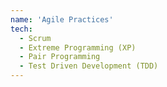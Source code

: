 ```yaml
---
name: 'Agile Practices'
tech:
  - Scrum
  - Extreme Programming (XP)
  - Pair Programming
  - Test Driven Development (TDD)
---
```

